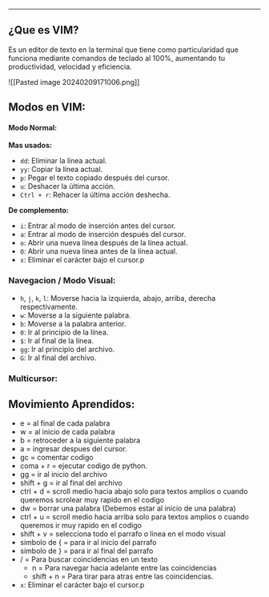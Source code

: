 
---
## ¿Que es VIM?

Es un editor de texto en la terminal que tiene como particularidad que funciona mediante comandos de teclado al 100%, aumentando tu productividad, velocidad y eficiencia. 

![[Pasted image 20240209171006.png]]

## Modos en VIM:
#### Modo Normal:

**Mas usados:**

- `dd`: Eliminar la línea actual.
- `yy`: Copiar la línea actual.
- `p`: Pegar el texto copiado después del cursor.
- `u`: Deshacer la última acción.
- `Ctrl + r`: Rehacer la última acción deshecha.

**De complemento:** 

- `i`: Entrar al modo de inserción antes del cursor.
- `a`: Entrar al modo de inserción después del cursor.
- `o`: Abrir una nueva línea después de la línea actual.
- `O`: Abrir una nueva línea antes de la línea actual.
- `x`: Eliminar el carácter bajo el cursor.p

### Navegacion / Modo Visual:

- `h`, `j`, `k`, `l`: Moverse hacia la izquierda, abajo, arriba, derecha respectivamente.
- `w`: Moverse a la siguiente palabra.
- `b`: Moverse a la palabra anterior.
- `0`: Ir al principio de la línea.
- `$`: Ir al final de la línea.
- `gg`: Ir al principio del archivo.
- `G`: Ir al final del archivo.

### Multicursor:

## Movimiento Aprendidos:

- e = al final de cada palabra
- w = al inicio de cada palabra
- b = retroceder a la siguiente palabra
- a = ingresar despues del cursor.
- gc = comentar codigo
- coma + r = ejecutar codigo de python.
- gg = ir al inicio del archivo
- shift + g = ir al final del archivo
- ctrl + d = scroll medio hacia abajo solo para textos amplios o cuando queremos scrolear muy rapido en el codigo
- dw = borrar una palabra (Debemos estar al inicio de una palabra)
- ctrl + u = scroll medio hacia arriba solo para textos amplios o cuando queremos ir muy rapido en el codigo
- shift + v = selecciona todo el parrafo o linea en el modo visual
- simbolo de { = para ir al inicio del parrafo
- simbolo de } = para ir al final del parrafo
- /  = Para buscar coincidencias en un texto
	- n  = Para navegar hacia adelante entre las coincidencias
	- shift + n  = Para tirar para atras entre las coincidencias.
- `x`: Eliminar el carácter bajo el cursor.p 




